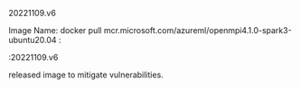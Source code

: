 20221109.v6

Image Name: docker pull mcr.microsoft.com/azureml/openmpi4.1.0-spark3-ubuntu20.04 :

:20221109.v6

released image to mitigate vulnerabilities.